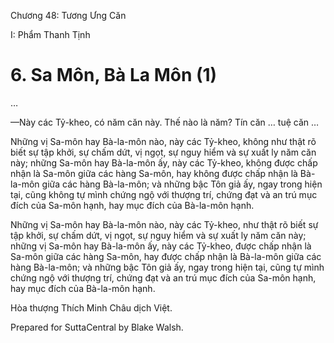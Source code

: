  

Chương 48: Tương Ưng Căn

I: Phẩm Thanh Tịnh

# 6\. Sa Môn, Bà La Môn (1)

…

—Này các Tỷ-kheo, có năm căn này. Thế nào là năm? Tín căn … tuệ căn …

Những vị Sa-môn hay Bà-la-môn nào, này các Tỷ-kheo, không như thật rõ biết sự tập khởi, sự chấm dứt, vị ngọt, sự nguy hiểm và sự xuất ly năm căn này; những Sa-môn hay Bà-la-môn ấy, này các Tỷ-kheo, không được chấp nhận là Sa-môn giữa các hàng Sa-môn, hay không được chấp nhận là Bà-la-môn giữa các hàng Bà-la-môn; và những bậc Tôn giả ấy, ngay trong hiện tại, cũng không tự mình chứng ngộ với thượng trí, chứng đạt và an trú mục đích của Sa-môn hạnh, hay mục đích của Bà-la-môn hạnh.

Những vị Sa-môn hay Bà-la-môn nào, này các Tỷ-kheo, như thật rõ biết sự tập khởi, sự chấm dứt, vị ngọt, sự nguy hiểm và sự xuất ly năm căn này; những vị Sa-môn hay Bà-la-môn ấy, này các Tỷ-kheo, được chấp nhận là Sa-môn giữa các hàng Sa-môn, hay được chấp nhận là Bà-la-môn giữa các hàng Bà-la-môn; và những bậc Tôn giả ấy, ngay trong hiện tại, cũng tự mình chứng ngộ với thượng trí, chứng đạt và an trú mục đích của Sa-môn hạnh, hay mục đích của Bà-la-môn hạnh.

Hòa thượng Thích Minh Châu dịch Việt.

Prepared for SuttaCentral by Blake Walsh.